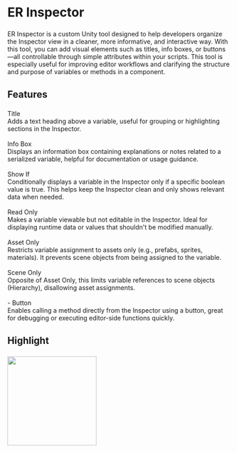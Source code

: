 <h1 align="left">ER Inspector</h1>

###

<p align="left">ER Inspector is a custom Unity tool designed to help developers organize the Inspector view in a cleaner, more informative, and interactive way. With this tool, you can add visual elements such as titles, info boxes, or buttons—all controllable through simple attributes within your scripts. This tool is especially useful for improving editor workflows and clarifying the structure and purpose of variables or methods in a component.</p>

###

<h2 align="left">Features</h2>

###

<p align="left">Title<br>Adds a text heading above a variable, useful for grouping or highlighting sections in the Inspector.<br><br>Info Box<br>Displays an information box containing explanations or notes related to a serialized variable, helpful for documentation or usage guidance.<br><br>Show If<br>Conditionally displays a variable in the Inspector only if a specific boolean value is true. This helps keep the Inspector clean and only shows relevant data when needed.<br><br>Read Only<br>Makes a variable viewable but not editable in the Inspector. Ideal for displaying runtime data or values that shouldn't be modified manually.<br><br>Asset Only<br>Restricts variable assignment to assets only (e.g., prefabs, sprites, materials). It prevents scene objects from being assigned to the variable.<br><br>Scene Only<br>Opposite of Asset Only, this limits variable references to scene objects (Hierarchy), disallowing asset assignments.<br><br>- Button<br>Enables calling a method directly from the Inspector using a button, great for debugging or executing editor-side functions quickly.</p>

###

<h2 align="left">Highlight</h2>

###

<div align="left">
  <img height="200" src="Asssets/Images/er_inspector_preview.png"  />
</div>

###
